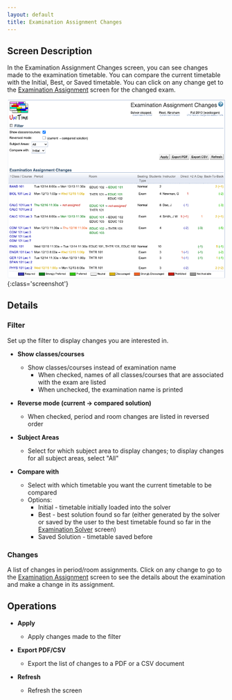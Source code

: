 ```yaml
---
layout: default
title: Examination Assignment Changes
---
```



## Screen Description

In the Examination Assignment Changes screen, you can see changes made to the examination timetable. You can compare the current timetable with the Initial, Best, or Saved timetable. You can click on any change get to the [Examination Assignment](examination-assignment) screen for the changed exam.

![Examination Assignment Changes](images/examination-assignment-changes-1.png){:class='screenshot'}

## Details

### Filter

Set up the filter to display changes you are interested in.

* **Show classes/courses**
	* Show classes/courses instead of examination name
		* When checked, names of all classes/courses that are associated with the exam are listed
		* When unchecked, the examination name is printed

* **Reverse mode (current → compared solution)**
	* When checked, period and room changes are listed in reversed order

* **Subject Areas**
	* Select for which subject area to display changes; to display changes for all subject areas, select "All"

* **Compare with**
	* Select with which timetable you want the current timetable to be compared
	* Options:
		* Initial - timetable initially loaded into the solver
		* Best - best solution found so far (either generated by the solver or saved by the user to the best timetable found so far in the [Examination Solver](examination-solver) screen)
		* Saved Solution - timetable saved before

### Changes

A list of changes in period/room assignments. Click on any change to go to the [Examination Assignment](examination-assignment) screen to see the details about the examination and make a change in its assignment.

## Operations

* **Apply**
	* Apply changes made to the filter

* **Export PDF/CSV**
	* Export the list of changes to a PDF or a CSV document

* **Refresh**
	* Refresh the screen

